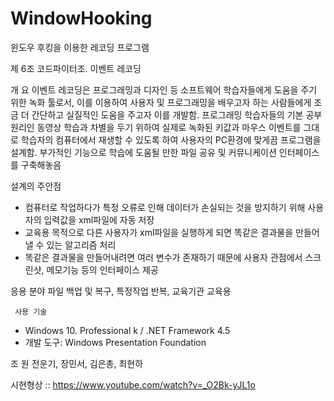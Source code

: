 # WindowHooking
윈도우 후킹을 이용한 레코딩 프로그램

제 6조 코드파이터조. 이벤트 레코딩

개 요
이벤트 레코딩은 프로그래밍과 디자인 등 소프트웨어 학습자들에게 도움을 주기 위한 녹화 툴로서, 이를 이용하여 사용자 및 프로그래밍을 배우고자 하는 사람들에게 조금 더 간단하고 실질적인 도움을 주고자 이를 개발함.
 프로그래밍 학습자들의 기본 공부원리인 동영상 학습과 차별을 두기 위하여 실제로 녹화된 키값과 마우스 이벤트를 그대로 학습자의 컴퓨터에서 재생할 수 있도록 하여 사용자의 PC환경에 맞게끔 프로그램을 설계함.
 부가적인 기능으로 학습에 도움될 만한 파일 공유 및 커뮤니케이션 인터페이스를 구축해놓음
 
설계의 주안점 
- 컴퓨터로 작업하다가 특정 오류로 인해 데이터가 손실되는 것을 방지하기 위해 사용자의 입력값을 xml파일에 자동 저장
 - 교육용 목적으로 다른 사용자가 xml파일을 실행하게 되면 똑같은 결과물을 만들어 낼 수 있는 알고리즘 처리
 - 똑같은 결과물을 만들어내려면 여러 변수가 존재하기 때문에 사용자 관점에서 스크린샷, 메모기능 등의 인터페이스 제공
 
응용 분야
파일 백업 및 복구, 특정작업 반복, 교육기관 교육용

	 사용 기술
- Windows 10. Professional k / .NET Framework 4.5
- 개발 도구: Windows Presentation Foundation

 조 원
전운기, 장민서, 김은총, 최현하

시현형상
:: https://www.youtube.com/watch?v=_O2Bk-yJL1o
